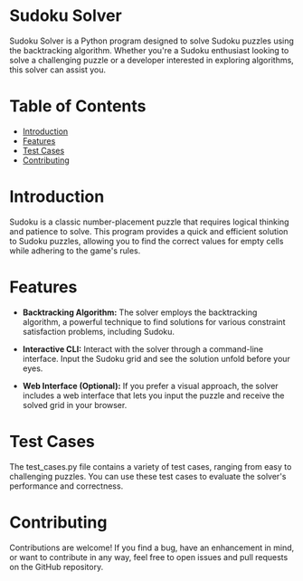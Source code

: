 # Sudoku Solver

Sudoku Solver is a Python program designed to solve Sudoku puzzles using the backtracking algorithm. Whether you're a Sudoku enthusiast looking to solve a challenging puzzle or a developer interested in exploring algorithms, this solver can assist you.

# Table of Contents

- [Introduction](#introduction)
- [Features](#features)
- [Test Cases](#test-cases)
- [Contributing](#contributing)

# Introduction

Sudoku is a classic number-placement puzzle that requires logical thinking and patience to solve. This program provides a quick and efficient solution to Sudoku puzzles, allowing you to find the correct values for empty cells while adhering to the game's rules.

# Features

- **Backtracking Algorithm:** The solver employs the backtracking algorithm, a powerful technique to find solutions for various constraint satisfaction problems, including Sudoku.

- **Interactive CLI:** Interact with the solver through a command-line interface. Input the Sudoku grid and see the solution unfold before your eyes.

- **Web Interface (Optional):** If you prefer a visual approach, the solver includes a web interface that lets you input the puzzle and receive the solved grid in your browser.

# Test Cases
The test_cases.py file contains a variety of test cases, ranging from easy to challenging puzzles. You can use these test cases to evaluate the solver's performance and correctness.

# Contributing
Contributions are welcome! If you find a bug, have an enhancement in mind, or want to contribute in any way, feel free to open issues and pull requests on the GitHub repository.
